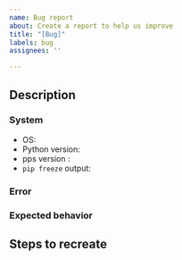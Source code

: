 ```yaml
---
name: Bug report
about: Create a report to help us improve
title: "[Bug]"
labels: bug
assignees: ''

---
```


## Description
<!-- Please provide details. -->

###  System
- OS:
- Python version:
- pps version :
- `pip freeze` output:

### Error
<!-- Please include Exception or full traceback. -->

### Expected behavior
<!-- Please describe the expected behavior and results. -->

## Steps to recreate
<!-- How can I reproduce the error? -->
